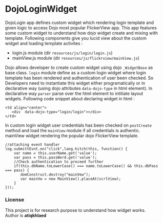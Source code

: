 # DojoLoginWidget
DojoLogin app defines custom widget which rendering login template and given logic to access Dojo most popular FlickerView app.
This app features some custom widget to understand how dojo widget create and mixing with template. 
Following components give you lucid view about the custom widget and loading template activites :

- login.js module (dir `resources/js/login/login.js`)
- mainView.js module (dir `resources/js/flickrview/mainView.js`)

Dojo allows developer to create custom widget using dojo `_WidgetBase` as base class. `login` module define as a custom login 
widget where login template has been rendered and authentication of user been checked. So Developers need to instantiate this
widget either programatically or in declarative way (using dojo attributes  `data-dojo-type` in html element). In declarative
way `parser` parse over the html element to intitiate layout widgets. Following code snippet about declaring widget in html :

```
<td align="center">
   <div  data-dojo-type="login/login"></div>
</td>
```
In custom login widget user credentials has been checked on `postCreate` method and load the `mainView` module if all credentials
is authentic. mainView widget rendering the popular dojo FlickerView template.

```
//attaching event handler
log.submittEvnt.on("click",lang.hitch(this, function() {
    var name = this.userName.get('value');
    var pass = this.passWord.get('value');
    //Check authentication to proceed further
    if(this.dbName.toLowerCase() === name.toLowerCase() && this.dbPass === pass) {
       domConstruct.destroy("mainVew");
       var mainVw = new MainView().placeAt(scrlView);
    }  
}));
```

### License

This project is for research purpose to understand how widget works. Author is **atiqkhlaed**




